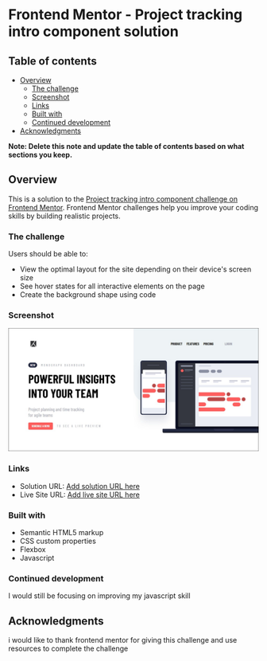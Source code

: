 # Frontend Mentor - Project tracking intro component solution
## Table of contents

- [Overview](#overview)
  - [The challenge](#the-challenge)
  - [Screenshot](#screenshot)
  - [Links](#links)
  - [Built with](#built-with)
  - [Continued development](#continued-development)
- [Acknowledgments](#acknowledgments)

**Note: Delete this note and update the table of contents based on what sections you keep.**

## Overview
This is a solution to the [Project tracking intro component challenge on Frontend Mentor](https://www.frontendmentor.io/challenges/project-tracking-intro-component-5d289097500fcb331a67d80e). Frontend Mentor challenges help you improve your coding skills by building realistic projects. 

### The challenge
Users should be able to:

- View the optimal layout for the site depending on their device's screen size
- See hover states for all interactive elements on the page
- Create the background shape using code

### Screenshot

![](/images/Frontend%20Mentor%20%20%20Project%20tracking%20intro%20component.png)

### Links

- Solution URL: [Add solution URL here](https://github.com/iyke-e/project-tracking-intro-component-master)
- Live Site URL: [Add live site URL here](https://iyke-e.github.io/project-tracking-intro-component-master/)

### Built with

- Semantic HTML5 markup
- CSS custom properties
- Flexbox
- Javascript 

### Continued development

I would still be focusing on improving my javascript skill
## Acknowledgments
i would like to thank frontend mentor for giving this challenge and use resources to complete the challenge
